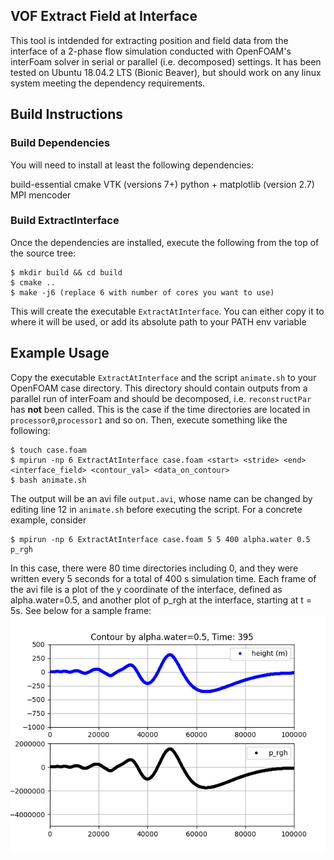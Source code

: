 VOF Extract Field at Interface
------------------------------
This tool is intdended for extracting position and field data from 
the interface of a 2-phase flow simulation conducted with OpenFOAM's
interFoam solver in serial or parallel (i.e. decomposed) settings.
It has been tested on Ubuntu 18.04.2 LTS (Bionic Beaver), but should
work on any linux system meeting the dependency requirements.

## Build Instructions ##
### Build Dependencies ###
You will need to install at least the following dependencies:

build-essential
cmake
VTK (versions 7+)
python + matplotlib (version 2.7)
MPI
mencoder

### Build ExtractInterface ###
Once the dependencies are installed, execute the following from the top 
of the source tree:
```
$ mkdir build && cd build
$ cmake ..
$ make -j6 (replace 6 with number of cores you want to use)
```
This will create the executable `ExtractAtInterface`. You can either copy it
to where it will be used, or add its absolute path to your PATH env variable

## Example Usage ##
Copy the executable `ExtractAtInterface` and the script `animate.sh` 
to your OpenFOAM case directory. This directory should contain outputs 
from a parallel run of interFoam and should be decomposed, i.e. `reconstructPar` 
has **not** been called. This is the case if the time directories are located in
`processor0`,`processor1` and so on. Then, execute something like the following:
```
$ touch case.foam
$ mpirun -np 6 ExtractAtInterface case.foam <start> <stride> <end> <interface_field> <contour_val> <data_on_contour>
$ bash animate.sh
```
The output will be an avi file `output.avi`, whose name can be changed by editing
line 12 in `animate.sh` before executing the script. For a concrete example, consider
```
$ mpirun -np 6 ExtractAtInterface case.foam 5 5 400 alpha.water 0.5 p_rgh
```
In this case, there were 80 time directories including 0, and they were 
written every 5 seconds for a total of 400 s simulation time. Each frame 
of the avi file is a plot of the y coordinate of the interface, defined as 
alpha.water=0.5, and another plot of p_rgh at the interface, starting at t = 5s.
See below for a sample frame: 
![Sample Frame](example_frame.png)



